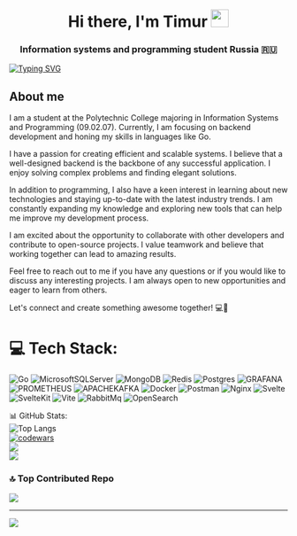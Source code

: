<h1 align="center">Hi there, I'm Timur <img src="https://github.com/blackcater/blackcater/raw/main/images/Hi.gif" height="32"/></h1>
<h3 align="center"> Information systems and programming student Russia 🇷🇺</h3>

[![Typing SVG](https://readme-typing-svg.herokuapp.com?font=Fira+Code&pause=1000&random=false&width=435&lines=Golang+developer)](https://git.io/typing-svg)

## About me
I am a student at the Polytechnic College majoring in Information Systems and Programming (09.02.07). Currently, I am focusing on backend development and honing my skills in languages like Go.

I have a passion for creating efficient and scalable systems. I believe that a well-designed backend is the backbone of any successful application. I enjoy solving complex problems and finding elegant solutions.

In addition to programming, I also have a keen interest in learning about new technologies and staying up-to-date with the latest industry trends. I am constantly expanding my knowledge and exploring new tools that can help me improve my development process.

I am excited about the opportunity to collaborate with other developers and contribute to open-source projects. I value teamwork and believe that working together can lead to amazing results.

Feel free to reach out to me if you have any questions or if you would like to discuss any interesting projects. I am always open to new opportunities and eager to learn from others.

Let's connect and create something awesome together! 💻🚀

# 💻 Tech Stack:
![Go](https://img.shields.io/badge/go-%2300ADD8.svg?style=for-the-badge&logo=go&logoColor=white) ![MicrosoftSQLServer](https://img.shields.io/badge/Microsoft%20SQL%20Server-CC2927?style=for-the-badge&logo=microsoft%20sql%20server&logoColor=white) ![MongoDB](https://img.shields.io/badge/MongoDB-%234ea94b.svg?style=for-the-badge&logo=mongodb&logoColor=white) ![Redis](https://img.shields.io/badge/redis-%23DD0031.svg?style=for-the-badge&logo=redis&logoColor=white) ![Postgres](https://img.shields.io/badge/postgres-%23316192.svg?style=for-the-badge&logo=postgresql&logoColor=white) ![GRAFANA](https://img.shields.io/badge/grafana-F46800.svg?style=for-the-badge&logo=grafana&logoColor=white&color=%23F46800) ![PROMETHEUS](https://img.shields.io/badge/prometheus-E6522C.svg?style=for-the-badge&logo=prometheus&logoColor=white&color=%23E6522C) ![APACHEKAFKA](https://img.shields.io/badge/apachekafka-231F20.svg?style=for-the-badge&logo=apachekafka&logoColor=white&color=%23231F20) ![Docker](https://img.shields.io/badge/docker-%230db7ed.svg?style=for-the-badge&logo=docker&logoColor=white) ![Postman](https://img.shields.io/badge/Postman-FF6C37?style=for-the-badge&logo=postman&logoColor=white) ![Nginx](https://img.shields.io/badge/nginx-%23009639.svg?style=for-the-badge&logo=nginx&logoColor=white) ![Svelte](https://img.shields.io/badge/Svelte-%23f1413d.svg?logo=svelte&logoColor=white) ![SvelteKit](https://img.shields.io/badge/SvelteKit-%23f1413d.svg?logo=svelte&logoColor=white) ![Vite](https://img.shields.io/badge/Vite-646CFF?logo=vite&logoColor=fff)
![RabbitMq](https://img.shields.io/badge/RabbitMQ-000000?logo=RabbitMQ&style=for-the-badge&logoColor=FFA500) ![OpenSearch](https://img.shields.io/badge/OpenSearch-000000?logo=OpenSearch&style=for-the-badge&logoColor=004381)

📊 GitHub Stats:  
![Top Langs](https://github-readme-stats.vercel.app/api?username=Falokut&theme=dark&show_icons=true)<br/>
[![codewars](https://www.codewars.com/users/Falokut/badges/large)](https://www.codewars.com/users/Falokut)<br/>
![](https://github-readme-streak-stats.herokuapp.com/?user=Falokut&theme=dark&hide_border=false)<br/>
![](https://github-readme-stats.vercel.app/api/top-langs/?username=Falokut&theme=dark&hide_border=false&include_all_commits=false&count_private=false&layout=compact)<br/>



### 🔝 Top Contributed Repo
![](https://github-contributor-stats.vercel.app/api?username=Falokut&limit=5&theme=dark&combine_all_yearly_contributions=true) <br/>

---
[![](https://visitcount.itsvg.in/api?id=Falokut&icon=5&color=8)](https://visitcount.itsvg.in)



